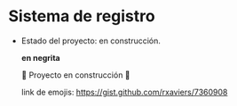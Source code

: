 <h1> Sistema de registro </h1>

- Estado del proyecto: en construcción.

  **en negrita**

  :construction: Proyecto en construcción :construction:

  link de emojis: https://gist.github.com/rxaviers/7360908
  
